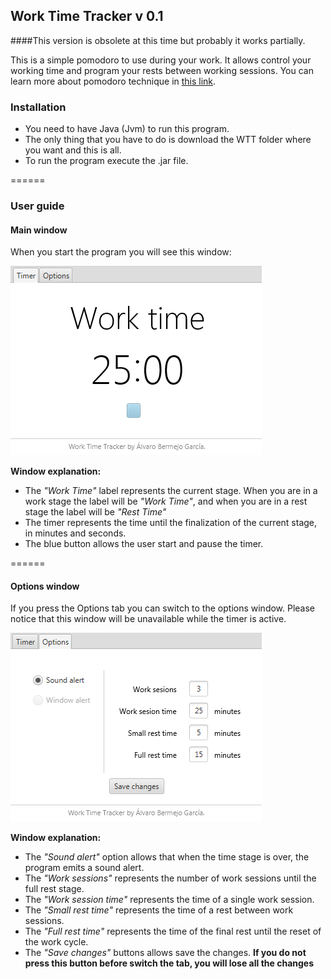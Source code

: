 ## Work Time Tracker  v 0.1

####This version is obsolete at this time but probably it works partially.

This is a simple pomodoro to use during your work. It allows control your working time and program your rests between working sessions. You can learn more about pomodoro technique in [this link](https://en.wikipedia.org/wiki/Pomodoro_Technique).

### Installation 

- You need to have Java (Jvm) to run this program.
- The only thing that you have to do is download the WTT folder where you want and this is all.
- To run the program execute the .jar file.

======

### User guide


#### Main window

When you start the program you will see this window:

![alt tag](https://github.com/AlvaroBer/Java-Pomodoro/blob/master/Screenshots/wtt_1.PNG?raw=true)


**Window explanation:**

- The *"Work Time"* label represents the current stage. When you are in a work stage the label will be *"Work Time"*, and when you are in a rest stage the label will be *"Rest Time"*
- The timer represents the time until the finalization of the current stage, in minutes and seconds.
- The blue button allows the user start and pause the timer.

======


#### Options window

If you press the Options tab you can switch to the options window. Please notice that this window will be unavailable while the timer is active.

![alt tag](https://github.com/AlvaroBer/Java-Pomodoro/blob/master/Screenshots/wtt_2.PNG?raw=true)


**Window explanation:**

- The *"Sound alert"* option allows that when the time stage is over, the program emits a sound alert. 
- The *"Work sessions"* represents the number of work sessions until the full rest stage.
- The *"Work session time"* represents the time of a single work session.
- The *"Small rest time"* represents the time of a rest between work sessions.
- The *"Full rest time"* represents the time of the final rest until the reset of the work cycle.
- The *"Save changes"* buttons allows save the changes. **If you do not press this button before switch the tab, you will lose all the changes**






